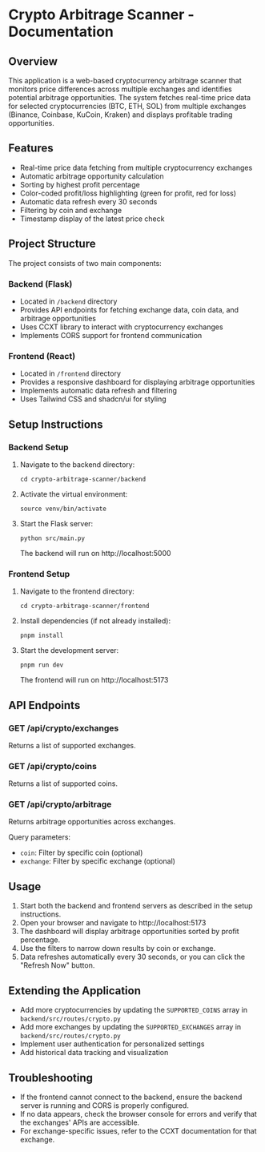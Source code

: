 # Crypto Arbitrage Scanner - Documentation

## Overview
This application is a web-based cryptocurrency arbitrage scanner that monitors price differences across multiple exchanges and identifies potential arbitrage opportunities. The system fetches real-time price data for selected cryptocurrencies (BTC, ETH, SOL) from multiple exchanges (Binance, Coinbase, KuCoin, Kraken) and displays profitable trading opportunities.

## Features
- Real-time price data fetching from multiple cryptocurrency exchanges
- Automatic arbitrage opportunity calculation
- Sorting by highest profit percentage
- Color-coded profit/loss highlighting (green for profit, red for loss)
- Automatic data refresh every 30 seconds
- Filtering by coin and exchange
- Timestamp display of the latest price check

## Project Structure
The project consists of two main components:

### Backend (Flask)
- Located in `/backend` directory
- Provides API endpoints for fetching exchange data, coin data, and arbitrage opportunities
- Uses CCXT library to interact with cryptocurrency exchanges
- Implements CORS support for frontend communication

### Frontend (React)
- Located in `/frontend` directory
- Provides a responsive dashboard for displaying arbitrage opportunities
- Implements automatic data refresh and filtering
- Uses Tailwind CSS and shadcn/ui for styling

## Setup Instructions

### Backend Setup
1. Navigate to the backend directory:
   ```
   cd crypto-arbitrage-scanner/backend
   ```

2. Activate the virtual environment:
   ```
   source venv/bin/activate
   ```

3. Start the Flask server:
   ```
   python src/main.py
   ```
   The backend will run on http://localhost:5000

### Frontend Setup
1. Navigate to the frontend directory:
   ```
   cd crypto-arbitrage-scanner/frontend
   ```

2. Install dependencies (if not already installed):
   ```
   pnpm install
   ```

3. Start the development server:
   ```
   pnpm run dev
   ```
   The frontend will run on http://localhost:5173

## API Endpoints

### GET /api/crypto/exchanges
Returns a list of supported exchanges.

### GET /api/crypto/coins
Returns a list of supported coins.

### GET /api/crypto/arbitrage
Returns arbitrage opportunities across exchanges.

Query parameters:
- `coin`: Filter by specific coin (optional)
- `exchange`: Filter by specific exchange (optional)

## Usage
1. Start both the backend and frontend servers as described in the setup instructions.
2. Open your browser and navigate to http://localhost:5173
3. The dashboard will display arbitrage opportunities sorted by profit percentage.
4. Use the filters to narrow down results by coin or exchange.
5. Data refreshes automatically every 30 seconds, or you can click the "Refresh Now" button.

## Extending the Application
- Add more cryptocurrencies by updating the `SUPPORTED_COINS` array in `backend/src/routes/crypto.py`
- Add more exchanges by updating the `SUPPORTED_EXCHANGES` array in `backend/src/routes/crypto.py`
- Implement user authentication for personalized settings
- Add historical data tracking and visualization

## Troubleshooting
- If the frontend cannot connect to the backend, ensure the backend server is running and CORS is properly configured.
- If no data appears, check the browser console for errors and verify that the exchanges' APIs are accessible.
- For exchange-specific issues, refer to the CCXT documentation for that exchange.
